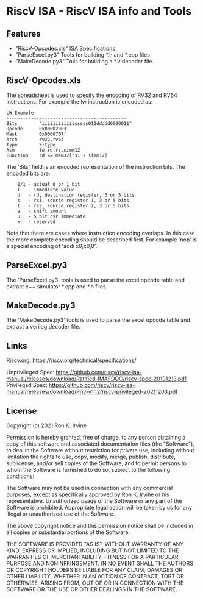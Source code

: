 # RiscV ISA - RiscV ISA info and Tools

## Features

- "RiscV-Opcodes.xls" ISA Specifications
- "ParseExcel.py3" Tools for building *.h and *.cpp files
- "MakeDecode.py3" Tolls for building a *.v decoder file.

## RiscV-Opcodes.xls
The spreadsheet is used to specify the encoding of RV32 and RV64 instructions. For example the lw instruction is encoded as:

```
LW Example
--------------------------------------------
Bits        "iiiiiiiiiiiisssss010ddddd0000011"
Opcode      0x00002003
Mask        0x0000707f
Arch        rv32,rv64
Type        S-type
Asm         lw rd,rs,simm12
Function    rd <= mem32[rs1 + simm12]
```
The 'Bits' field is an encoded representation of the instruction bits. The encoded bits are:
```
	0/1	- actual 0 or 1 bit
	i	- immediate value
	d	- rd, destination register, 3 or 5 bits
	s	- rs1, source register 1, 3 or 5 bits 
	t	- rs2, source register 2, 3 or 5 bits
	a	- shift amount
	u	- 5 bit csr immediate
	x	- reserved
```
Note that there are cases where instruction encoding overlaps. In this case the more complete encoding should be described first. For example 'nop' is a special encoding of 'addi x0,x0,0'.

## ParseExcel.py3
The 'ParseExcel.py3' tools is used to parse the excel opcode table and extract c++ simulator *.cpp and *.h files. 

## MakeDecode.py3
The 'MakeDecode.py3' tools is used to parse the excel opcode table and extract a verilog decoder file. 

## Links

Riscv.org: https://riscv.org/technical/specifications/

Unprivileged Spec: https://github.com/riscv/riscv-isa-manual/releases/download/Ratified-IMAFDQC/riscv-spec-20191213.pdf
Privileged Spec: https://github.com/riscv/riscv-isa-manual/releases/download/Priv-v1.12/riscv-privileged-20211203.pdf


## License

Copyright (c) 2021 Ron K. Irvine

Permission is hereby granted, free of charge, to any person obtaining a copy
of this software and associated documentation files (the "Software"), to deal
in the Software without restriction for private use, including without limitation
the rights to use, copy, modify, merge, publish, distribute, sublicense, and/or sell
copies of the Software, and to permit persons to whom the Software is
furnished to do so, subject to the following conditions:

The Software may not be used in connection with any commercial purposes, except as
specifically approved by Ron K. Irvine or his representative. Unauthorized usage of
the Software or any part of the Software is prohibited. Appropriate legal action
will be taken by us for any illegal or unauthorized use of the Software.

The above copyright notice and this permission notice shall be included in all
copies or substantial portions of the Software.

THE SOFTWARE IS PROVIDED "AS IS", WITHOUT WARRANTY OF ANY KIND, EXPRESS OR
IMPLIED, INCLUDING BUT NOT LIMITED TO THE WARRANTIES OF MERCHANTABILITY,
FITNESS FOR A PARTICULAR PURPOSE AND NONINFRINGEMENT. IN NO EVENT SHALL THE
AUTHORS OR COPYRIGHT HOLDERS BE LIABLE FOR ANY CLAIM, DAMAGES OR OTHER
LIABILITY, WHETHER IN AN ACTION OF CONTRACT, TORT OR OTHERWISE, ARISING FROM,
OUT OF OR IN CONNECTION WITH THE SOFTWARE OR THE USE OR OTHER DEALINGS IN THE
SOFTWARE.
